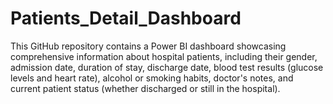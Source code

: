 # Patients_Detail_Dashboard
This GitHub repository contains a Power BI dashboard showcasing comprehensive information about hospital patients, including their gender, admission date, duration of stay, discharge date, blood test results (glucose levels and heart rate), alcohol or smoking habits, doctor's notes, and current patient status (whether discharged or still in the hospital).
